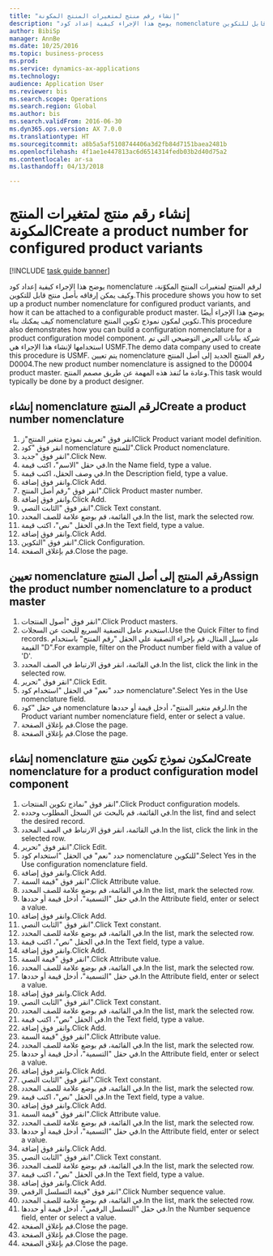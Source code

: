 ```yaml
--- 
title: "إنشاء رقم منتج لمتغيرات المنتج المكونة"
description: "يوضح هذا الإجراء كيفية إعداد كود nomenclature لرقم المنتج لمتغيرات المنتج المكوّنة، وكيف يمكن إرفاقه بأصل منتج قابل للتكوين."
author: BibiSp
manager: AnnBe
ms.date: 10/25/2016
ms.topic: business-process
ms.prod: 
ms.service: dynamics-ax-applications
ms.technology: 
audience: Application User
ms.reviewer: bis
ms.search.scope: Operations
ms.search.region: Global
ms.author: bis
ms.search.validFrom: 2016-06-30
ms.dyn365.ops.version: AX 7.0.0
ms.translationtype: HT
ms.sourcegitcommit: a8b5a5af5108744406a3d2fb84d7151baea2481b
ms.openlocfilehash: 4f1ae1e447813ac6d6514314fedb03b2d40d75a2
ms.contentlocale: ar-sa
ms.lasthandoff: 04/13/2018

---
```

# <a name="create-a-product-number-for-configured-product-variants"></a><span data-ttu-id="7bd30-103">إنشاء رقم منتج لمتغيرات المنتج المكونة</span><span class="sxs-lookup"><span data-stu-id="7bd30-103">Create a product number for configured product variants</span></span>

[!INCLUDE [task guide banner](../../includes/task-guide-banner.md)]

<span data-ttu-id="7bd30-104">يوضح هذا الإجراء كيفية إعداد كود nomenclature لرقم المنتج لمتغيرات المنتج المكوّنة، وكيف يمكن إرفاقه بأصل منتج قابل للتكوين.</span><span class="sxs-lookup"><span data-stu-id="7bd30-104">This procedure shows you how to set up a product number nomenclature for configured product variants, and how it can be attached to a configurable product master.</span></span> <span data-ttu-id="7bd30-105">يوضح هذا الإجراء أيضًا كيف يمكنك بناء nomenclature تكوين لمكون نموذج تكوين المنتج.</span><span class="sxs-lookup"><span data-stu-id="7bd30-105">This procedure also demonstrates how you can build a configuration nomenclature for a product configuration model component.</span></span> <span data-ttu-id="7bd30-106">شركة بيانات العرض التوضيحي التي تم استخدامها لإنشاء هذا الإجراء هي USMF.</span><span class="sxs-lookup"><span data-stu-id="7bd30-106">The demo data company used to create this procedure is USMF.</span></span> <span data-ttu-id="7bd30-107">يتم تعيين nomenclature رقم المنتج الجديد إلى أصل المنتج D0004.</span><span class="sxs-lookup"><span data-stu-id="7bd30-107">The new product number nomenclature is assigned to the D0004 product master.</span></span> <span data-ttu-id="7bd30-108">وعادة ما تُنفذ هذه المهمة عن طريق مصمم المنتج.</span><span class="sxs-lookup"><span data-stu-id="7bd30-108">This task would typically be done by a product designer.</span></span>


## <a name="create-a-product-number-nomenclature"></a><span data-ttu-id="7bd30-109">إنشاء nomenclature لرقم المنتج</span><span class="sxs-lookup"><span data-stu-id="7bd30-109">Create a product number nomenclature</span></span>
1. <span data-ttu-id="7bd30-110">انقر فوق "تعريف نموذج متغير المنتج"ز</span><span class="sxs-lookup"><span data-stu-id="7bd30-110">Click Product variant model definition.</span></span>
2. <span data-ttu-id="7bd30-111">انقر فوق "كود nomenclature للمنتج‬".</span><span class="sxs-lookup"><span data-stu-id="7bd30-111">Click Product nomenclature.</span></span>
3. <span data-ttu-id="7bd30-112">انقر فوق "جديد".</span><span class="sxs-lookup"><span data-stu-id="7bd30-112">Click New.</span></span>
4. <span data-ttu-id="7bd30-113">في حقل "الاسم"، اكتب قيمة.</span><span class="sxs-lookup"><span data-stu-id="7bd30-113">In the Name field, type a value.</span></span>
5. <span data-ttu-id="7bd30-114">في وصف الحقل، اكتب قيمة.</span><span class="sxs-lookup"><span data-stu-id="7bd30-114">In the Description field, type a value.</span></span>
6. <span data-ttu-id="7bd30-115">وانقر فوق إضافة.</span><span class="sxs-lookup"><span data-stu-id="7bd30-115">Click Add.</span></span>
7. <span data-ttu-id="7bd30-116">انقر فوق "رقم أصل المنتج".</span><span class="sxs-lookup"><span data-stu-id="7bd30-116">Click Product master number.</span></span>
8. <span data-ttu-id="7bd30-117">وانقر فوق إضافة.</span><span class="sxs-lookup"><span data-stu-id="7bd30-117">Click Add.</span></span>
9. <span data-ttu-id="7bd30-118">انقر فوق "الثابت النصي‬".</span><span class="sxs-lookup"><span data-stu-id="7bd30-118">Click Text constant.</span></span>
10. <span data-ttu-id="7bd30-119">في القائمة، قم بوضع علامة للصف المحدد.</span><span class="sxs-lookup"><span data-stu-id="7bd30-119">In the list, mark the selected row.</span></span>
11. <span data-ttu-id="7bd30-120">في الحقل "نص"، اكتب قيمة.</span><span class="sxs-lookup"><span data-stu-id="7bd30-120">In the Text field, type a value.</span></span>
12. <span data-ttu-id="7bd30-121">وانقر فوق إضافة.</span><span class="sxs-lookup"><span data-stu-id="7bd30-121">Click Add.</span></span>
13. <span data-ttu-id="7bd30-122">انقر فوق "التكوين".</span><span class="sxs-lookup"><span data-stu-id="7bd30-122">Click Configuration.</span></span>
14. <span data-ttu-id="7bd30-123">قم بإغلاق الصفحة.</span><span class="sxs-lookup"><span data-stu-id="7bd30-123">Close the page.</span></span>

## <a name="assign-the-product-number-nomenclature-to-a-product-master"></a><span data-ttu-id="7bd30-124">تعيين nomenclature رقم المنتج إلى أصل المنتج</span><span class="sxs-lookup"><span data-stu-id="7bd30-124">Assign the product number nomenclature to a product master</span></span>
1. <span data-ttu-id="7bd30-125">انقر فوق "أصول المنتجات".</span><span class="sxs-lookup"><span data-stu-id="7bd30-125">Click Product masters.</span></span>
2. <span data-ttu-id="7bd30-126">استخدم عامل التصفية السريع للبحث عن السجلات.</span><span class="sxs-lookup"><span data-stu-id="7bd30-126">Use the Quick Filter to find records.</span></span> <span data-ttu-id="7bd30-127">على سبيل المثال، قم بإجراء التصفية على الحقل "رقم المنتج" باستخدام القيمة "D".</span><span class="sxs-lookup"><span data-stu-id="7bd30-127">For example, filter on the Product number field with a value of 'D'.</span></span>
3. <span data-ttu-id="7bd30-128">في القائمة، انقر فوق الارتباط في الصف المحدد.</span><span class="sxs-lookup"><span data-stu-id="7bd30-128">In the list, click the link in the selected row.</span></span>
4. <span data-ttu-id="7bd30-129">انقر فوق "تحرير".</span><span class="sxs-lookup"><span data-stu-id="7bd30-129">Click Edit.</span></span>
5. <span data-ttu-id="7bd30-130">حدد "نعم" في الحقل "استخدام كود nomenclature".</span><span class="sxs-lookup"><span data-stu-id="7bd30-130">Select Yes in the Use nomenclature field.</span></span>
6. <span data-ttu-id="7bd30-131">في حقل "كود nomenclature لرقم متغير المنتج‬"، أدخل قيمة أو حددها.</span><span class="sxs-lookup"><span data-stu-id="7bd30-131">In the Product variant number nomenclature field, enter or select a value.</span></span>
7. <span data-ttu-id="7bd30-132">قم بإغلاق الصفحة.</span><span class="sxs-lookup"><span data-stu-id="7bd30-132">Close the page.</span></span>
8. <span data-ttu-id="7bd30-133">قم بإغلاق الصفحة.</span><span class="sxs-lookup"><span data-stu-id="7bd30-133">Close the page.</span></span>

## <a name="create-nomenclature-for-a-product-configuration-model-component"></a><span data-ttu-id="7bd30-134">إنشاء nomenclature لمكون نموذج تكوين منتج</span><span class="sxs-lookup"><span data-stu-id="7bd30-134">Create nomenclature for a product configuration model component</span></span>
1. <span data-ttu-id="7bd30-135">انقر فوق "نماذج تكوين المنتجات".</span><span class="sxs-lookup"><span data-stu-id="7bd30-135">Click Product configuration models.</span></span>
2. <span data-ttu-id="7bd30-136">في القائمة، قم بالبحث عن السجل المطلوب وحدده.</span><span class="sxs-lookup"><span data-stu-id="7bd30-136">In the list, find and select the desired record.</span></span>
3. <span data-ttu-id="7bd30-137">في القائمة، انقر فوق الارتباط في الصف المحدد.</span><span class="sxs-lookup"><span data-stu-id="7bd30-137">In the list, click the link in the selected row.</span></span>
4. <span data-ttu-id="7bd30-138">انقر فوق "تحرير".</span><span class="sxs-lookup"><span data-stu-id="7bd30-138">Click Edit.</span></span>
5. <span data-ttu-id="7bd30-139">حدد "نعم" في الحقل "استخدام كود nomenclature للتكوين‬".</span><span class="sxs-lookup"><span data-stu-id="7bd30-139">Select Yes in the Use configuration nomenclature field.</span></span>
6. <span data-ttu-id="7bd30-140">وانقر فوق إضافة.</span><span class="sxs-lookup"><span data-stu-id="7bd30-140">Click Add.</span></span>
7. <span data-ttu-id="7bd30-141">انقر فوق "قيمة السمة‬".</span><span class="sxs-lookup"><span data-stu-id="7bd30-141">Click Attribute value.</span></span>
8. <span data-ttu-id="7bd30-142">في القائمة، قم بوضع علامة للصف المحدد.</span><span class="sxs-lookup"><span data-stu-id="7bd30-142">In the list, mark the selected row.</span></span>
9. <span data-ttu-id="7bd30-143">في حقل "التسمية"، أدخل قيمة أو حددها.</span><span class="sxs-lookup"><span data-stu-id="7bd30-143">In the Attribute field, enter or select a value.</span></span>
10. <span data-ttu-id="7bd30-144">وانقر فوق إضافة.</span><span class="sxs-lookup"><span data-stu-id="7bd30-144">Click Add.</span></span>
11. <span data-ttu-id="7bd30-145">انقر فوق "الثابت النصي‬".</span><span class="sxs-lookup"><span data-stu-id="7bd30-145">Click Text constant.</span></span>
12. <span data-ttu-id="7bd30-146">في القائمة، قم بوضع علامة للصف المحدد.</span><span class="sxs-lookup"><span data-stu-id="7bd30-146">In the list, mark the selected row.</span></span>
13. <span data-ttu-id="7bd30-147">في الحقل "نص"، اكتب قيمة.</span><span class="sxs-lookup"><span data-stu-id="7bd30-147">In the Text field, type a value.</span></span>
14. <span data-ttu-id="7bd30-148">وانقر فوق إضافة.</span><span class="sxs-lookup"><span data-stu-id="7bd30-148">Click Add.</span></span>
15. <span data-ttu-id="7bd30-149">انقر فوق "قيمة السمة‬".</span><span class="sxs-lookup"><span data-stu-id="7bd30-149">Click Attribute value.</span></span>
16. <span data-ttu-id="7bd30-150">في القائمة، قم بوضع علامة للصف المحدد.</span><span class="sxs-lookup"><span data-stu-id="7bd30-150">In the list, mark the selected row.</span></span>
17. <span data-ttu-id="7bd30-151">في حقل "التسمية"، أدخل قيمة أو حددها.</span><span class="sxs-lookup"><span data-stu-id="7bd30-151">In the Attribute field, enter or select a value.</span></span>
18. <span data-ttu-id="7bd30-152">وانقر فوق إضافة.</span><span class="sxs-lookup"><span data-stu-id="7bd30-152">Click Add.</span></span>
19. <span data-ttu-id="7bd30-153">انقر فوق "الثابت النصي‬".</span><span class="sxs-lookup"><span data-stu-id="7bd30-153">Click Text constant.</span></span>
20. <span data-ttu-id="7bd30-154">في القائمة، قم بوضع علامة للصف المحدد.</span><span class="sxs-lookup"><span data-stu-id="7bd30-154">In the list, mark the selected row.</span></span>
21. <span data-ttu-id="7bd30-155">في الحقل "نص"، اكتب قيمة.</span><span class="sxs-lookup"><span data-stu-id="7bd30-155">In the Text field, type a value.</span></span>
22. <span data-ttu-id="7bd30-156">وانقر فوق إضافة.</span><span class="sxs-lookup"><span data-stu-id="7bd30-156">Click Add.</span></span>
23. <span data-ttu-id="7bd30-157">انقر فوق "قيمة السمة‬".</span><span class="sxs-lookup"><span data-stu-id="7bd30-157">Click Attribute value.</span></span>
24. <span data-ttu-id="7bd30-158">في القائمة، قم بوضع علامة للصف المحدد.</span><span class="sxs-lookup"><span data-stu-id="7bd30-158">In the list, mark the selected row.</span></span>
25. <span data-ttu-id="7bd30-159">في حقل "التسمية"، أدخل قيمة أو حددها.</span><span class="sxs-lookup"><span data-stu-id="7bd30-159">In the Attribute field, enter or select a value.</span></span>
26. <span data-ttu-id="7bd30-160">وانقر فوق إضافة.</span><span class="sxs-lookup"><span data-stu-id="7bd30-160">Click Add.</span></span>
27. <span data-ttu-id="7bd30-161">انقر فوق "الثابت النصي‬".</span><span class="sxs-lookup"><span data-stu-id="7bd30-161">Click Text constant.</span></span>
28. <span data-ttu-id="7bd30-162">في القائمة، قم بوضع علامة للصف المحدد.</span><span class="sxs-lookup"><span data-stu-id="7bd30-162">In the list, mark the selected row.</span></span>
29. <span data-ttu-id="7bd30-163">في الحقل "نص"، اكتب قيمة.</span><span class="sxs-lookup"><span data-stu-id="7bd30-163">In the Text field, type a value.</span></span>
30. <span data-ttu-id="7bd30-164">وانقر فوق إضافة.</span><span class="sxs-lookup"><span data-stu-id="7bd30-164">Click Add.</span></span>
31. <span data-ttu-id="7bd30-165">انقر فوق "قيمة السمة‬".</span><span class="sxs-lookup"><span data-stu-id="7bd30-165">Click Attribute value.</span></span>
32. <span data-ttu-id="7bd30-166">في القائمة، قم بوضع علامة للصف المحدد.</span><span class="sxs-lookup"><span data-stu-id="7bd30-166">In the list, mark the selected row.</span></span>
33. <span data-ttu-id="7bd30-167">في حقل "التسمية"، أدخل قيمة أو حددها.</span><span class="sxs-lookup"><span data-stu-id="7bd30-167">In the Attribute field, enter or select a value.</span></span>
34. <span data-ttu-id="7bd30-168">وانقر فوق إضافة.</span><span class="sxs-lookup"><span data-stu-id="7bd30-168">Click Add.</span></span>
35. <span data-ttu-id="7bd30-169">انقر فوق "الثابت النصي‬".</span><span class="sxs-lookup"><span data-stu-id="7bd30-169">Click Text constant.</span></span>
36. <span data-ttu-id="7bd30-170">في القائمة، قم بوضع علامة للصف المحدد.</span><span class="sxs-lookup"><span data-stu-id="7bd30-170">In the list, mark the selected row.</span></span>
37. <span data-ttu-id="7bd30-171">في الحقل "نص"، اكتب قيمة.</span><span class="sxs-lookup"><span data-stu-id="7bd30-171">In the Text field, type a value.</span></span>
38. <span data-ttu-id="7bd30-172">وانقر فوق إضافة.</span><span class="sxs-lookup"><span data-stu-id="7bd30-172">Click Add.</span></span>
39. <span data-ttu-id="7bd30-173">انقر فوق "قيمة التسلسل الرقمي".</span><span class="sxs-lookup"><span data-stu-id="7bd30-173">Click Number sequence value.</span></span>
40. <span data-ttu-id="7bd30-174">في القائمة، قم بوضع علامة للصف المحدد.</span><span class="sxs-lookup"><span data-stu-id="7bd30-174">In the list, mark the selected row.</span></span>
41. <span data-ttu-id="7bd30-175">في حقل "التسلسل الرقمي"، أدخل قيمة أو حددها.</span><span class="sxs-lookup"><span data-stu-id="7bd30-175">In the Number sequence field, enter or select a value.</span></span>
42. <span data-ttu-id="7bd30-176">قم بإغلاق الصفحة.</span><span class="sxs-lookup"><span data-stu-id="7bd30-176">Close the page.</span></span>
43. <span data-ttu-id="7bd30-177">قم بإغلاق الصفحة.</span><span class="sxs-lookup"><span data-stu-id="7bd30-177">Close the page.</span></span>
44. <span data-ttu-id="7bd30-178">قم بإغلاق الصفحة.</span><span class="sxs-lookup"><span data-stu-id="7bd30-178">Close the page.</span></span>


